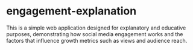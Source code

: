 # engagement-explanation
This is a simple web application designed for explanatory and educative purposes, demonstrating how social media engagement works and the factors that influence growth metrics such as views and audience reach.
